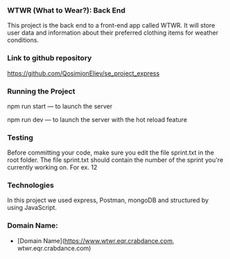 ### WTWR (What to Wear?): Back End

This project is the back end to a front-end app called WTWR. It will store user data and information about their preferred clothing items for weather conditions.

### Link to github repository
https://github.com/QosimjonEliev/se_project_express

### Running the Project
npm run start — to launch the server

npm run dev — to launch the server with the hot reload feature

### Testing
Before committing your code, make sure you edit the file sprint.txt in the root folder. The file sprint.txt should contain the number of the sprint you're currently working on. For ex. 12

### Technologies
In this project we used express, Postman, mongoDB and structured by using JavaScript.

### Domain Name:

- [Domain Name](https://www.wtwr.eqr.crabdance.com, wtwr.eqr.crabdance.com)
